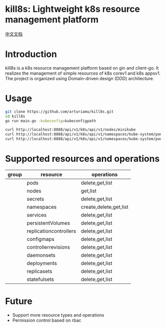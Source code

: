 # kill8s: Lightweight k8s resource management platform

[中文文档](https://github.com/arturiamu/kill8s/blob/main/README.ZH.md)

# Introduction

kill8s is a k8s resource management platform based on gin and client-go.
It realizes the management of simple resources of k8s corev1 and k8s appsv1. 
The project is organized using Domain-driven design (DDD) architecture.

# Usage

```bash
git clone https://github.com/arturiamu/kill8s.git
cd kill8s
go run main.go -kubeconfig=kubeconfigpath
```

```bash
curl http://localhost:8888/api/v1/k8s/api/v1/nodes/minikube
curl http://localhost:8888/api/v1/k8s/api/v1/namespaces/kube-system/pods
curl http://localhost:8888/api/v1/k8s/api/v1/namespaces/kube-system/pods/etcd-minikube
```

# Supported resources and operations

| group | resource               | operations             |     
|-------|------------------------|------------------------|    
|       | pods                   | delete,get,list        |      
|       | nodes                  | get,list               |     
|       | secrets                | delete,get,list        |   
|       | namespaces             | create,delete,get,list |   
|       | services               | delete,get,list        |   
|       | persistentVolumes      | delete,get,list        |   
|       | replicationcontrollers | delete,get,list        |   
|       | configmaps             | delete,get,list        |   
|       | controllerrevisions    | delete,get,list        |   
|       | daemonsets             | delete,get,list        |   
|       | deployments            | delete,get,list        |   
|       | replicasets            | delete,get,list        |   
|       | statefulsets           | delete,get,list        |
       
# Future

- Support more resource types and operations
- Permission control based on rbac